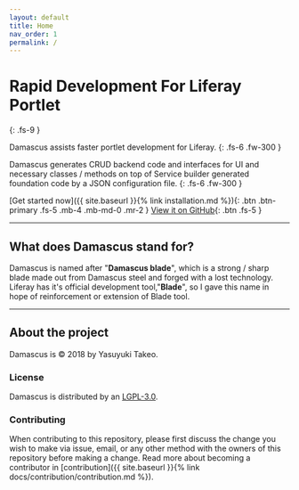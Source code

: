 ```yaml
---
layout: default
title: Home
nav_order: 1
permalink: /
---
```



# Rapid Development For Liferay Portlet
{: .fs-9 }

Damascus assists faster portlet development for Liferay. 
{: .fs-6 .fw-300 }

Damascus generates CRUD backend code and interfaces for UI and necessary classes / methods on top of Service builder generated foundation code by a JSON configuration file. 
{: .fs-6 .fw-300 }

[Get started now]({{ site.baseurl }}{% link installation.md %}){: .btn .btn-primary .fs-5 .mb-4 .mb-md-0 .mr-2 } [View it on GitHub](https://github.com/yasuflatland-lf/damascus){: .btn .fs-5 }

---

## What does Damascus stand for?
Damascus is named after "**Damascus blade**", which is a strong / sharp blade made out from Damascus steel and forged with a lost technology. Liferay has it's official development tool,"**Blade**", so I gave this name in hope of reinforcement or extension of Blade tool.

---

## About the project

Damascus is &copy; 2018 by Yasuyuki Takeo.

### License

Damascus is distributed by an [LGPL-3.0](https://github.com/yasuflatland-lf/damascus/blob/master/LICENSE).

### Contributing

When contributing to this repository, please first discuss the change you wish to make via issue,
email, or any other method with the owners of this repository before making a change. Read more about becoming a contributor in [contribution]({{ site.baseurl }}{% link docs/contribution/contribution.md %}).
